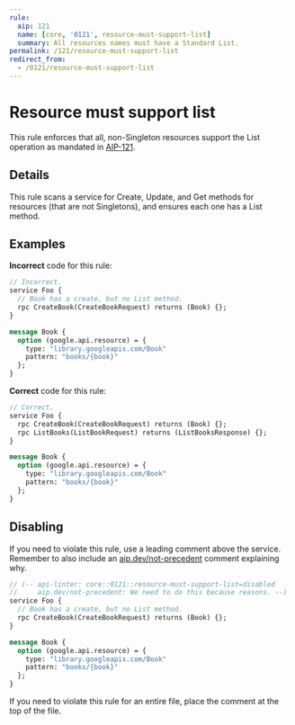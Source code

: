 ```yaml
---
rule:
  aip: 121
  name: [core, '0121', resource-must-support-list]
  summary: All resources names must have a Standard List.
permalink: /121/resource-must-support-list
redirect_from:
  - /0121/resource-must-support-list
---
```


# Resource must support list

This rule enforces that all, non-Singleton resources support the List operation
as mandated in [AIP-121][].

## Details

This rule scans a service for Create, Update, and Get methods for resources
(that are not Singletons), and ensures each one has a List method.

## Examples

**Incorrect** code for this rule:

```proto
// Incorrect.
service Foo {
  // Book has a create, but no List method.
  rpc CreateBook(CreateBookRequest) returns (Book) {};
}

message Book {
  option (google.api.resource) = {
    type: "library.googleapis.com/Book"
    pattern: "books/{book}"
  };
}
```

**Correct** code for this rule:

```proto
// Correct.
service Foo {
  rpc CreateBook(CreateBookRequest) returns (Book) {};
  rpc ListBooks(ListBookRequest) returns (ListBooksResponse) {};
}

message Book {
  option (google.api.resource) = {
    type: "library.googleapis.com/Book"
    pattern: "books/{book}"
  };
}
```

## Disabling

If you need to violate this rule, use a leading comment above the service.
Remember to also include an [aip.dev/not-precedent][] comment explaining why.

```proto
// (-- api-linter: core::0121::resource-must-support-list=disabled
//     aip.dev/not-precedent: We need to do this because reasons. --)
service Foo {
  // Book has a create, but no List method.
  rpc CreateBook(CreateBookRequest) returns (Book) {};
}

message Book {
  option (google.api.resource) = {
    type: "library.googleapis.com/Book"
    pattern: "books/{book}"
  };
}
```

If you need to violate this rule for an entire file, place the comment at the
top of the file.

[aip-121]: https://aip.dev/121
[aip.dev/not-precedent]: https://aip.dev/not-precedent